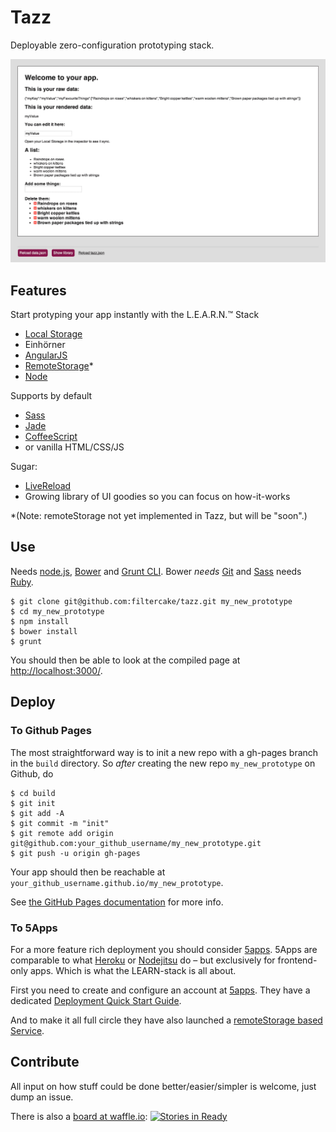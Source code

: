 # Tazz

Deployable zero-configuration prototyping stack.

![](res/14-02-08.png)

## Features

Start protyping your app instantly with the L.E.A.R.N.™ Stack

- [Local Storage](https://en.wikipedia.org/wiki/LocalStorage#localStorage)
- Einhörner
- [AngularJS](http://angularjs.org/)
- [RemoteStorage](http://remotestorage.io/)*
- [Node](http://nodejs.org/)

Supports by default

- [Sass](http://sass-lang.com/)
- [Jade](http://jade-lang.com/)
- [CoffeeScript](http://coffeescript.org/)
- or vanilla HTML/CSS/JS

Sugar:
- [LiveReload](http://livereload.com/)
- Growing library of UI goodies so you can focus on how-it-works

*(Note: remoteStorage not yet implemented in Tazz, but will be "soon".)

## Use

Needs [node.js](http://nodejs.org/), [Bower](http://bower.io/) and [Grunt CLI](http://gruntjs.com/getting-started#installing-the-cli). Bower *needs* [Git](http://git-scm.com/) and [Sass](http://sass-lang.com/) needs [Ruby](https://www.ruby-lang.org/en/).

    $ git clone git@github.com:filtercake/tazz.git my_new_prototype
    $ cd my_new_prototype
    $ npm install
    $ bower install
    $ grunt

You should then be able to look at the compiled page at <http://localhost:3000/>.

## Deploy

### To Github Pages

The most straightforward way is to init a new repo with a gh-pages branch in the `build` directory. So *after* creating the new repo `my_new_prototype` on Github, do

    $ cd build
    $ git init
    $ git add -A
    $ git commit -m "init"
    $ git remote add origin git@github.com:your_github_username/my_new_prototype.git
    $ git push -u origin gh-pages

Your app should then be reachable at `your_github_username.github.io/my_new_prototype`.

See [the GitHub Pages documentation](http://pages.github.com/) for more info.

### To 5Apps

For a more feature rich deployment you should consider [5apps](https://5apps.com/deploy/home). 5Apps are comparable to what [Heroku](https://www.heroku.com/) or [Nodejitsu](https://www.nodejitsu.com/) do – but exclusively for frontend-only apps. Which is what the LEARN-stack is all about.

First you need to create and configure an account at [5apps](https://5apps.com/deploy/home). They have a dedicated [Deployment Quick Start Guide](http://help.5apps.com/kb/deploy/quick-start-guide).

And to make it all full circle they have also launched a [remoteStorage based Service](https://5apps.com/storage).

## Contribute

All input on how stuff could be done better/easier/simpler is welcome, just dump an issue.

There is also a [board at waffle.io](https://waffle.io/filtercake/tazz): [![Stories in Ready](https://badge.waffle.io/filtercake/tazz.png?label=ready)](https://waffle.io/filtercake/tazz)
